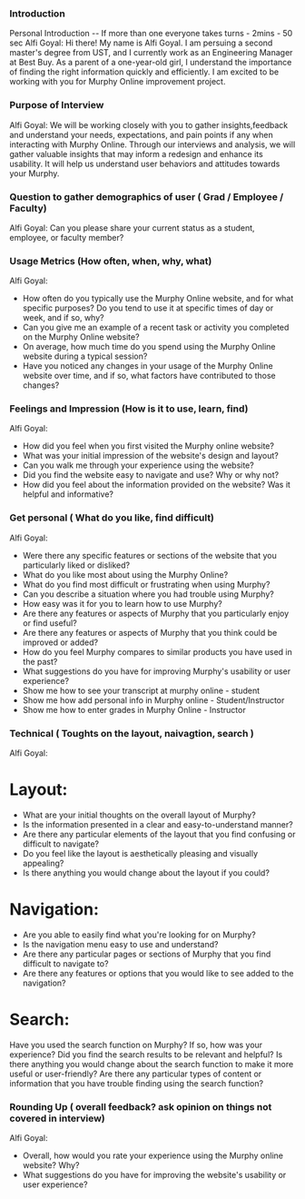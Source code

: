### Introduction 

Personal Introduction  -- If more than  one everyone takes turns  - 2mins - 50 sec 
Alfi Goyal:
Hi there! My name is Alfi Goyal. I am persuing a second master's degree from UST, and I currently work as an Engineering Manager at Best Buy.
As a parent of a one-year-old girl, I understand the importance of finding the right information quickly and efficiently. I am excited to be working with you for Murphy Online improvement project. 


###  Purpose of Interview
Alfi Goyal:
We will be working closely with you to gather insights,feedback and understand your needs, expectations, and pain points if any when interacting with Murphy Online. Through our interviews and analysis, we will gather valuable insights that may inform a redesign and enhance its usability. It will help us understand user behaviors and attitudes towards your Murphy.



### Question to gather demographics of user ( Grad / Employee / Faculty)
Alfi Goyal:
Can you please share your current status as a student, employee, or faculty member?


### Usage Metrics (How often, when, why, what)
Alfi Goyal:
* How often do you typically use the Murphy Online website, and for what specific purposes? Do you tend to use it at specific times of day or week, and if so, why?
* Can you give me an example of a recent task or activity you completed on the Murphy Online website?
* On average, how much time do you spend using the Murphy Online website during a typical session?
* Have you noticed any changes in your usage of the Murphy Online website over time, and if so, what factors have contributed to those changes?


### Feelings and Impression (How is it to use, learn, find)
Alfi Goyal:
* How did you feel when you first visited the Murphy online website?
* What was your initial impression of the website's design and layout?
* Can you walk me through your experience using the website?
* Did you find the website easy to navigate and use? Why or why not?
* How did you feel about the information provided on the website? Was it helpful and informative?


### Get personal ( What do you like, find difficult)
Alfi Goyal:
* Were there any specific features or sections of the website that you particularly liked or disliked?
* What do you like most about using the Murphy Online?
* What do you find most difficult or frustrating when using Murphy?
* Can you describe a situation where you had trouble using Murphy?
* How easy was it for you to learn how to use Murphy?
* Are there any features or aspects of Murphy that you particularly enjoy or find useful?
* Are there any features or aspects of Murphy that you think could be improved or added?
* How do you feel Murphy compares to similar products you have used in the past?
* What suggestions do you have for improving Murphy's usability or user experience?
* Show me how to see your transcript at murphy online - student
* Show me how add personal info in Murphy online - Student/Instructor
* Show me how to enter grades in Murphy Online - Instructor

### Technical ( Toughts on the layout, naivagtion, search )
Alfi Goyal:
# Layout:
* What are your initial thoughts on the overall layout of Murphy?
* Is the information presented in a clear and easy-to-understand manner?
* Are there any particular elements of the layout that you find confusing or difficult to navigate?
* Do you feel like the layout is aesthetically pleasing and visually appealing?
* Is there anything you would change about the layout if you could?
# Navigation:
* Are you able to easily find what you're looking for on Murphy?
* Is the navigation menu easy to use and understand?
* Are there any particular pages or sections of Murphy that you find difficult to navigate to?
* Are there any features or options that you would like to see added to the navigation?
# Search:
Have you used the search function on Murphy? If so, how was your experience?
Did you find the search results to be relevant and helpful?
Is there anything you would change about the search function to make it more useful or user-friendly?
Are there any particular types of content or information that you have trouble finding using the search function?

### Rounding Up ( overall feedback? ask opinion on things not covered in interview)
Alfi Goyal:
* Overall, how would you rate your experience using the Murphy online website? Why?
* What suggestions do you have for improving the website's usability or user experience?
